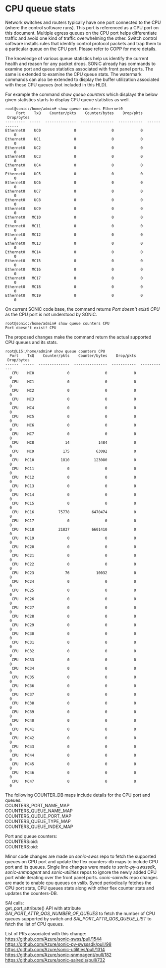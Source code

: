 # CPU queue stats

Network switches and routers typically have one port connected to the CPU (where the control software runs). This port is referenced as a CPU port on this document. Multiple egress queues on the CPU port helps differentiate traffic and avoid one kind of traffic overwhelming the other. Switch control software installs rules that identify control protocol packets and trap them to a particular queue on the CPU port. Please refer to COPP for more details.

The knowledge of various queue statistics help us identify the current health and reason for any packet drops. SONiC already has commands to examine port and queue statistics associated with front panel ports. The same is extended to examine the CPU queue stats. The watermark commands can also be extended to display the buffer utilization associated with these CPU queues (not included in this HLD).

For example the command *show queue counters <port-name>* which displays the below given statistics starts to display CPU queue statistics as well.

```
root@sonic:/home/admin# show queue counters Ethernet0
     Port    TxQ    Counter/pkts    Counter/bytes    Drop/pkts    Drop/bytes
---------  -----  --------------  ---------------  -----------  ------------
Ethernet0    UC0               0                0            0             0
Ethernet0    UC1               0                0            0             0
Ethernet0    UC2               0                0            0             0
Ethernet0    UC3               0                0            0             0
Ethernet0    UC4               0                0            0             0
Ethernet0    UC5               0                0            0             0
Ethernet0    UC6               0                0            0             0
Ethernet0    UC7               0                0            0             0
Ethernet0    UC8               0                0            0             0
Ethernet0    UC9               0                0            0             0
Ethernet0   MC10               0                0            0             0
Ethernet0   MC11               0                0            0             0
Ethernet0   MC12               0                0            0             0
Ethernet0   MC13               0                0            0             0
Ethernet0   MC14               0                0            0             0
Ethernet0   MC15               0                0            0             0
Ethernet0   MC16               0                0            0             0
Ethernet0   MC17               0                0            0             0
Ethernet0   MC18               0                0            0             0
Ethernet0   MC19               0                0            0             0
```

On current SONiC code base, the command returns *Port doesn't exist! CPU* as the CPU port is not understood by SONiC.

```
root@sonic:/home/admin# show queue counters CPU
Port doesn't exist! CPU
```

The proposed changes make the command return the actual supported CPU queues and its stats.

```
root@L15:/home/admin# show queue counters CPU
  Port    TxQ    Counter/pkts    Counter/bytes    Drop/pkts    Drop/bytes
------  -----  --------------  ---------------  -----------  ------------
   CPU    MC0               0                0            0             0
   CPU    MC1               0                0            0             0
   CPU    MC2               0                0            0             0
   CPU    MC3               0                0            0             0
   CPU    MC4               0                0            0             0
   CPU    MC5               0                0            0             0
   CPU    MC6               0                0            0             0
   CPU    MC7               0                0            0             0
   CPU    MC8              14             1484            0             0
   CPU    MC9             175            63092            0             0
   CPU   MC10            1810           123080            0             0
   CPU   MC11               0                0            0             0
   CPU   MC12               0                0            0             0
   CPU   MC13               0                0            0             0
   CPU   MC14               0                0            0             0
   CPU   MC15               0                0            0             0
   CPU   MC16           75778          6470474            0             0
   CPU   MC17               0                0            0             0
   CPU   MC18           21837          6601410            0             0
   CPU   MC19               0                0            0             0
   CPU   MC20               0                0            0             0
   CPU   MC21               0                0            0             0
   CPU   MC22               0                0            0             0
   CPU   MC23              76            10032            0             0
   CPU   MC24               0                0            0             0
   CPU   MC25               0                0            0             0
   CPU   MC26               0                0            0             0
   CPU   MC27               0                0            0             0
   CPU   MC28               0                0            0             0
   CPU   MC29               0                0            0             0
   CPU   MC30               0                0            0             0
   CPU   MC31               0                0            0             0
   CPU   MC32               0                0            0             0
   CPU   MC33               0                0            0             0
   CPU   MC34               0                0            0             0
   CPU   MC35               0                0            0             0
   CPU   MC36               0                0            0             0
   CPU   MC37               0                0            0             0
   CPU   MC38               0                0            0             0
   CPU   MC39               0                0            0             0
   CPU   MC40               0                0            0             0
   CPU   MC41               0                0            0             0
   CPU   MC42               0                0            0             0
   CPU   MC43               0                0            0             0
   CPU   MC44               0                0            0             0
   CPU   MC45               0                0            0             0
   CPU   MC46               0                0            0             0
   CPU   MC47               0                0            0             0
```


The following COUNTER_DB maps include details for the CPU port and queues.   
COUNTERS_PORT_NAME_MAP   
COUNTERS_QUEUE_NAME_MAP   
COUNTERS_QUEUE_PORT_MAP   
COUNTERS_QUEUE_TYPE_MAP   
COUNTERS_QUEUE_INDEX_MAP   

Port and queue counters:   
COUNTERS:oid:<port-oid>   
COUNTERS:oid:<queue-oid>   



Minor code changes are made on *sonic-swss* repo to fetch the supported queues on CPU port and update the flex counters-db maps to include CPU port and its queues. Single line changes were made to *sonic-py-swsssdk*, *sonic-snmpagent* and *sonic-utilities* repos to ignore the newly added CPU port while iterating over the front panel ports. *sonic-sairedis* repo changes are made to enable cpu queues on vslib.
Syncd periodically fetches the CPU port stats, CPU queues stats along with other flex counter stats and updates the counters-DB.

SAI calls:   
get_port_attribute() API with attribute *SAI_PORT_ATTR_QOS_NUMBER_OF_QUEUES* to fetch the number of CPU queues supported by switch and *SAI_PORT_ATTR_QOS_QUEUE_LIST* to fetch the list of CPU queues.

List of PRs associated with this change:   
https://github.com/Azure/sonic-swss/pull/1544   
https://github.com/Azure/sonic-py-swsssdk/pull/98   
https://github.com/Azure/sonic-utilities/pull/1314   
https://github.com/Azure/sonic-snmpagent/pull/182   
https://github.com/Azure/sonic-sairedis/pull/732     

